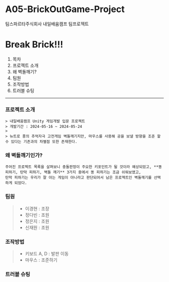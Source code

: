 # A05-BrickOutGame-Project
팀스파르타주식회사 내일배움캠프 팀프로젝트

Break Brick!!!
===============

1. 목차
2. 프로젝트 소개
3. 왜 벽돌깨기?
4. 팀원
5. 조작방법
6. 트러블 슈팅

------------------

### 프로젝트 소개

    > 내일배움캠프 Unity 게임개발 입문 프로젝트
    > 개발기간 : 2024-05-16 ~ 2024-05-24 
    > 
    > 뉴트로 풍의 추억자극 고전게임 벽돌깨기지만, 마우스를 사용해 공을 보낼 방향을 조준 할 수 있다는 기존과의 차별점 또한 존재한다.

### 왜 벽돌깨기인가?

    주어진 프로젝트 목록을 살펴보니 충돌판정이 주요한 키포인트가 될 것이라 예상되었고, **똥 피하기, 탄막 피하기, 벽돌 깨기** 3가지 중에서 똥 피하기는 조금 쉬워보였고,
    탄막 피하기는 우리가 잘 아는 게임이 아니라고 판단되어서 남은 프로젝트인 벽돌깨기를 선택하게 되었다.

### 팀원

   > + 이경현 : 조장
   > + 정다빈 : 조원
   > + 정은지 : 조원
   > + 신재원 : 조원

### 조작방법

   > + 키보드 A, D : 발판 이동
   > + 마우스 : 조준하기

### 트러블 슈팅

    

           
